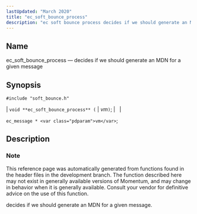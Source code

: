 ```yaml
---
lastUpdated: "March 2020"
title: "ec_soft_bounce_process"
description: "ec soft bounce process decides if we should generate an MDN for a given message void ec soft bounce process vm ec message vm This reference page was automatically generated from functions found in the header files in the development branch The function described here may not exist in generally..."
---
```


<a name="apis.ec_soft_bounce_process"></a> 
## Name

ec_soft_bounce_process — decides if we should generate an MDN for a given message

## Synopsis

`#include "soft_bounce.h"`

| `void **ec_soft_bounce_process** (` | <var class="pdparam">vm</var>`)`; |   |

`ec_message * <var class="pdparam">vm</var>`;<a name="idp47995952"></a> 
## Description

### Note

This reference page was automatically generated from functions found in the header files in the development branch. The function described here may not exist in generally available versions of Momentum, and may change in behavior when it is generally available. Consult your vendor for definitive advice on the use of this function.

decides if we should generate an MDN for a given message.